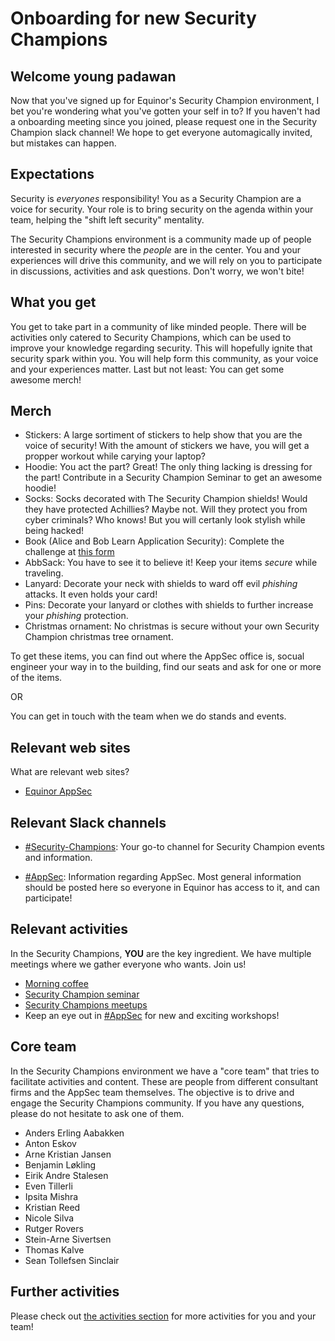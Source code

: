 
# Onboarding for new Security Champions

## Welcome young padawan

Now that you've signed up for Equinor's Security Champion environment, I bet you're wondering what you've gotten your self in to?
If you haven't had a onboarding meeting since you joined, please request one in the Security Champion slack channel! We hope to get everyone automagically invited, but mistakes can happen.

## Expectations

Security is _everyones_ responsibility! You as a Security Champion are a voice for security. Your role is to bring security on the agenda within your team, helping the "shift left security" mentality.

The Security Champions environment is a community made up of people interested in security where the _people_ are in the center. You and your experiences will drive this community, and we will rely on you to participate in discussions, activities and ask questions. Don't worry, we won't bite!

## What you get

You get to take part in a community of like minded people. There will be activities only catered to Security Champions, which can be used to improve your knowledge regarding security. This will hopefully ignite that security spark within you.
You will help form this community, as your voice and your experiences matter. Last but not least: You can get some awesome merch!

## Merch

- Stickers: A large sortiment of stickers to help show that you are the voice of security! With the amount of stickers we have, you will get a propper workout while carying your laptop?
- Hoodie: You act the part? Great! The only thing lacking is dressing for the part! Contribute in a Security Champion Seminar to get an awesome hoodie!
- Socks: Socks decorated with The Security Champion shields! Would they have protected Achillies? Maybe not. Will they protect you from cyber criminals? Who knows! But you will certanly look stylish while being hacked!
- Book (Alice and Bob Learn Application Security): Complete the challenge at [this form](https://forms.microsoft.com/r/cLRPzRtPGQ)
- AbbSack: You have to see it to believe it! Keep your items _secure_ while traveling.
- Lanyard: Decorate your neck with shields to ward off evil _phishing_ attacks. It even holds your card!
- Pins: Decorate your lanyard or clothes with shields to further increase your _phishing_ protection.
- Christmas ornament: No christmas is secure without your own Security Champion christmas tree ornament.

To get these items, you can find out where the AppSec office is, socual engineer your way in to the building, find our seats and ask for one or more of the items.

OR

You can get in touch with the team when we do stands and events.

## Relevant web sites

What are relevant web sites?

- [Equinor AppSec](https://appsec.equinor.com/)

## Relevant Slack channels

- [#Security-Champions](https://equinor.slack.com/archives/C036HGPBJ04): Your go-to channel for Security Champion events and information.

- [#AppSec](https://equinor.slack.com/archives/CMM6FSW5V): Information regarding AppSec. Most general information should be posted here so everyone in Equinor has access to it, and can participate!

## Relevant activities

In the Security Champions, **YOU** are the key ingredient. We have multiple meetings where we gather everyone who wants. Join us!

- [Morning coffee](https://appsec.equinor.com/security-champion/events/#morning-coffee)
- [Security Champion seminar](https://appsec.equinor.com/security-champion/events/#security-champion-seminar)
- [Security Champions meetups](https://appsec.equinor.com/security-champion/events/2023/1-sc-meetup-2/)
- Keep an eye out in [#AppSec](https://equinor.slack.com/archives/CMM6FSW5V) for new and exciting workshops!

## Core team

In the Security Champions environment we have a "core team" that tries to facilitate activities and content. These are people from  different consultant firms and the AppSec team themselves. The objective is to drive and engage the Security Champions community. If you have any questions, please do not hesitate to ask one of them.

- Anders Erling Aabakken
- Anton Eskov
- Arne Kristian Jansen
- Benjamin Løkling
- Eirik Andre Stalesen
- Even Tillerli
- Ipsita Mishra
- Kristian Reed
- Nicole Silva
- Rutger Rovers
- Stein-Arne Sivertsen
- Thomas Kalve
- Sean Tollefsen Sinclair

## Further activities

Please check out [the activities section](security_champion_activities.md) for more activities for you and your team!
